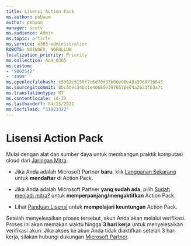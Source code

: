 ```yaml
---
title: Lisensi Action Pack
ms.author: pebaum
author: pebaum
manager: scotv
ms.audience: Admin
ms.topic: article
ms.service: o365-administration
ROBOTS: NOINDEX, NOFOLLOW
localization_priority: Priority
ms.collection: Adm_O365
ms.custom:
- "9002542"
- "4909"
ms.openlocfilehash: c5362c5150f7c6d70d37b60e90e48a39d8716645
ms.sourcegitcommit: 8bc60ec34bc1e40685e3976576e04a2623f63a7c
ms.translationtype: MT
ms.contentlocale: id-ID
ms.lasthandoff: 04/15/2021
ms.locfileid: "51823322"
---
```

# <a name="action-pack-licenses"></a>Lisensi Action Pack

Mulai dengan alat dan sumber daya untuk membangun praktik komputasi cloud dari [Jaringan Mitra](https://aka.ms/MPNActionPack).

- Jika Anda adalah Microsoft Partner **baru**, klik [Langganan Sekarang](https://aka.ms/MPNActionPackNew) untuk **mendaftar** di Action Pack.

- Jika Anda adalah Microsoft Partner **yang sudah ada**, pilih [Sudah menjadi mitra?](https://aka.ms/MPNActionPackExisting) untuk **memperpanjang/mengaktifkan** Action Pack. 

- Lihat [Panduan Lisensi](https://aka.ms/MPNActionPackGuide) untuk **mempelajari keuntungan** Action Pack. 

Setelah menyelesaikan proses tersebut, akun Anda akan melalui verifikasi. Proses ini akan memakan waktu hingga **3 hari kerja** untuk menyelesaikan verifikasi akun. Jika akses ke akun Anda tidak diaktifkan setelah 3 hari kerja, silakan hubungi dukungan [Microsoft Partner](https://aka.ms/MPNActionPackSupport). 
